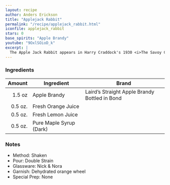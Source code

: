 ```yaml
---
layout: recipe
author: Anders Erickson
title: "Applejack Rabbit"
permalink: "/recipe/applejack_rabbit.html"
iconfile: applejack_rabbit
stars: 0
base_spirits: "Apple Brandy"
youtube: "9OxlSOioD_k"
excerpt: |
  The Apple Jack Rabbit appears in Harry Craddock's 1930 <i>The Savoy Cocktail Book</i> and in David A. Embury's 1948 <i>The Fine Art of Mixing Drinks</i> where he tells us "<i>This drink is also sometimes, for no reason at all, called the Applejack Dynamite. The same cocktail made with a gin base plus a dash of Angostura is called the Old Vermont.</i>"
---
```


### Ingredients

|  Amount | Ingredient              | Brand                                         |
| ------: | ----------------------- | --------------------------------------------- |
|  1.5 oz | Apple Brandy            | Laird’s Straight Apple Brandy Bottled in Bond |
| 0.5 oz. | Fresh Orange Juice      |
| 0.5 oz. | Fresh Lemon Juice       |
| 0.5 oz. | Pure Maple Syrup (Dark) |

### Notes

- Method: Shaken
- Pour: Double Strain
- Glassware: Nick &amp; Nora
- Garnish: Dehydrated orange wheel
- Special Prep: None
